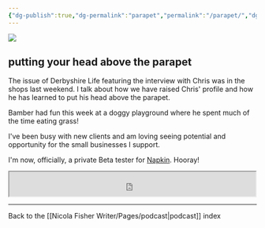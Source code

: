 ```yaml
---
{"dg-publish":true,"dg-permalink":"parapet","permalink":"/parapet/","dgPassFrontmatter":true,"created":"","updated":""}
---
```



![](https://source.unsplash.com/vrRD_lluhQk/1900x1200)

## putting your head above the parapet

The issue of Derbyshire Life featuring the interview with Chris was in the shops last weekend. I talk about how we have raised Chris' profile and how he has learned to put his head above the parapet.

Bamber had fun this week at a doggy playground where he spent much of the time eating grass!

I've been busy with new clients and am loving seeing potential and opportunity for the small businesses I support.

I'm now, officially, a private Beta tester for [Napkin](https://www.napkin.one/). Hooray!

<iframe src="https://drive.google.com/file/d/1Qi_jvGQ1yhG3XJ2KfIi7EzH3_-vDLQYV/preview" width="500" height="50" allow="autoplay"></iframe>

---

Back to the [[Nicola Fisher Writer/Pages/podcast\|podcast]] index
